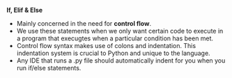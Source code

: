 **If, Elif & Else**

-   Mainly concerned in the need for **control flow**.
-   We use these statements when we only want certain code to execute in a program that execugtes when a particular condition has been met.
-   Control flow syntax makes use of colons and indentation. This indentation system is crucial to Python and unique to the language.
-   Any IDE that runs a .py file should automatically indent for you when you run if/else statements.
